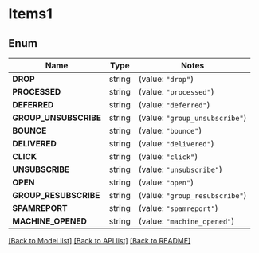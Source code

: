 # Items1

## Enum

Name | Type | Notes
------------ | ------------- | -------------
**DROP** | string | (value: `"drop"`)
**PROCESSED** | string | (value: `"processed"`)
**DEFERRED** | string | (value: `"deferred"`)
**GROUP_UNSUBSCRIBE** | string | (value: `"group_unsubscribe"`)
**BOUNCE** | string | (value: `"bounce"`)
**DELIVERED** | string | (value: `"delivered"`)
**CLICK** | string | (value: `"click"`)
**UNSUBSCRIBE** | string | (value: `"unsubscribe"`)
**OPEN** | string | (value: `"open"`)
**GROUP_RESUBSCRIBE** | string | (value: `"group_resubscribe"`)
**SPAMREPORT** | string | (value: `"spamreport"`)
**MACHINE_OPENED** | string | (value: `"machine_opened"`)


[[Back to Model list]](../README.md#documentation-for-models) [[Back to API list]](../README.md#documentation-for-api-endpoints) [[Back to README]](../README.md)


